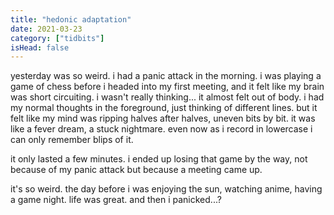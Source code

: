 ```yaml
---
title: "hedonic adaptation"
date: 2021-03-23
category: ["tidbits"]
isHead: false
---
```


yesterday was so weird. i had a panic attack in the morning. i was playing a game of chess before i headed into my first meeting, and it felt like my brain was short circuiting. i wasn't really thinking... it almost felt out of body. i had my normal thoughts in the foreground, just thinking of different lines. but it felt like my mind was ripping halves after halves, uneven bits by bit. it was like a fever dream, a stuck nightmare. even now as i record in lowercase i can only remember blips of it.

it only lasted a few minutes. i ended up losing that game by the way, not because of my panic attack but because a meeting came up.

it's so weird. the day before i was enjoying the sun, watching anime, having a game night. life was great. and then i panicked...?


